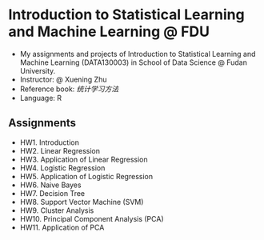 # Introduction to Statistical Learning and Machine Learning @ FDU

- My assignments and projects of Introduction to Statistical Learning and Machine Learning (DATA130003) in School of Data Science @ Fudan University.
- Instructor: @ Xuening Zhu
- Reference book: *统计学习方法*
- Language: R

## Assignments

- HW1. Introduction
- HW2. Linear Regression
- HW3. Application of Linear Regression
- HW4. Logistic Regression
- HW5. Application of Logistic Regression
- HW6. Naive Bayes
- HW7. Decision Tree
- HW8. Support Vector Machine (SVM)
- HW9. Cluster Analysis
- HW10. Principal Component Analysis (PCA)
- HW11. Application of PCA